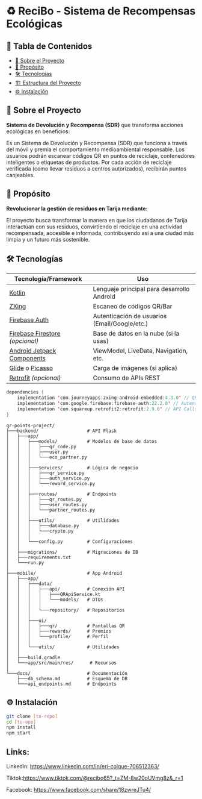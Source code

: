 # ♻️ ReciBo - Sistema de Recompensas Ecológicas  


## 📌 Tabla de Contenidos
- [🌱 Sobre el Proyecto](#-sobre-el-proyecto)
- [🎯 Propósito](#-propósito)
- [🛠 Tecnologías](#-tecnologías)
- [🏗 Estructura del Proyecto](#-estructura-del-proyecto)
- [⚙️ Instalación](#️-instalación)


## 🌱 Sobre el Proyecto
**Sistema de Devolución y Recompensa (SDR)** que transforma acciones ecológicas en beneficios:

Es un Sistema de Devolución y Recompensa (SDR) que funciona a través del móvil y premia el comportamiento medioambiental responsable. 
Los usuarios podrán escanear códigos QR en puntos de reciclaje, contenedores inteligentes o etiquetas de productos.
Por cada acción de reciclaje verificada (como llevar residuos a centros autorizados), recibirán puntos canjeables.


## 🎯 Propósito
**Revolucionar la gestión de residuos en Tarija mediante:**

El proyecto busca transformar la manera en que los ciudadanos de Tarija interactúan con sus residuos, convirtiendo el reciclaje en una actividad recompensada, accesible e informada, contribuyendo así a una ciudad más limpia y un futuro más sostenible.

## 🛠 Tecnologías
| Tecnología/Framework | Uso |  
|----------------------|-----|  
| [Kotlin](https://kotlinlang.org/) | Lenguaje principal para desarrollo Android |  
| [ZXing](https://github.com/zxing/zxing) | Escaneo de códigos QR/Bar |  
| [Firebase Auth](https://firebase.google.com/docs/auth) | Autenticación de usuarios (Email/Google/etc.) |  
| [Firebase Firestore](https://firebase.google.com/docs/firestore) *(opcional)* | Base de datos en la nube (si la usas) |  
| [Android Jetpack Components](https://developer.android.com/jetpack) | ViewModel, LiveData, Navigation, etc. |  
| [Glide](https://github.com/bumptech/glide) o [Picasso](https://square.github.io/picasso/) | Carga de imágenes (si aplica) |  
| [Retrofit](https://square.github.io/retrofit/) *(opcional)* | Consumo de APIs REST | 


```kotlin
dependencies {
    implementation 'com.journeyapps:zxing-android-embedded:4.3.0' // QR Scanner
    implementation 'com.google.firebase:firebase-auth:22.2.0' // Autenticación
    implementation 'com.squareup.retrofit2:retrofit:2.9.0' // API Calls
}
```
```
qr-points-project/
├───backend/                  # API Flask
│   ├───app/
│   │   ├───models/           # Modelos de base de datos
│   │   │   ├───qr_code.py
│   │   │   ├───user.py
│   │   │   └───eco_partner.py
│   │   │
│   │   ├───services/         # Lógica de negocio
│   │   │   ├───qr_service.py
│   │   │   ├───auth_service.py
│   │   │   └───reward_service.py
│   │   │
│   │   ├───routes/           # Endpoints
│   │   │   ├───qr_routes.py
│   │   │   ├───user_routes.py
│   │   │   └───partner_routes.py
│   │   │
│   │   ├───utils/            # Utilidades
│   │   │   ├───database.py
│   │   │   └───crypto.py
│   │   │
│   │   └───config.py         # Configuraciones
│   │
│   ├───migrations/           # Migraciones de DB
│   ├───requirements.txt
│   └───run.py
│
├───mobile/                   # App Android
│   ├───app/
│   │   ├───data/
│   │   │   ├───api/          # Conexión API
│   │   │   │   ├───QRApiService.kt
│   │   │   │   └───models/   # DTOs
│   │   │   │
│   │   │   └───repository/   # Repositorios
│   │   │
│   │   ├───ui/
│   │   │   ├───qr/           # Pantallas QR
│   │   │   ├───rewards/      # Premios
│   │   │   └───profile/      # Perfil
│   │   │
│   │   └───utils/            # Utilidades
│   │
│   ├───build.gradle
│   └───app/src/main/res/      # Recursos
│
└───docs/                     # Documentación
    ├───db_schema.md          # Esquema de DB
    └───api_endpoints.md      # Endpoints

```

## ⚙️ Instalación  
```bash
git clone [tu-repo]  
cd [tu-app]  
npm install  
npm start
```
## Links:
Linkedin: https://www.linkedin.com/in/eri-colque-706512363/ 

Tiktok:https://www.tiktok.com/@recibo65?_t=ZM-8w20oUVmg8z&_r=1 

Facebook: [https://www.facebook.com/share/18zwreJTu4/ ](https://www.facebook.com/profile.php?id=61575795937149)


